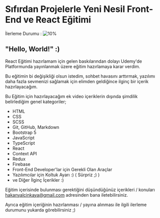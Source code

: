 # Sıfırdan Projelerle Yeni Nesil Front-End ve React Eğitimi

İlerleme Durumu : ![10%](https://progress-bar.dev/10)

## "Hello, World!" :)
React Eğitimi hazırlamam için gelen baskılarından dolayı Udemy'de Platformunda yayınlanmak üzere eğitim hazırlamaya karar verdim.

Bu eğitimin bi değişikliği olsun istedim, sohbet havasını arttırmak, yazılımı daha fazla sevmenizi sağlamak için elimden geldiğince ilginç bir içerik hazırlayacağım.

Bu Eğitim için hazırlayacağım ek video içeriklerin dışında şimdilik belirlediğim genel kategoriler;
* HTML
* CSS
* SCSS
* Git, GitHub, Markdown
* Bootstrap 5
* JavaScript
* TypeScript
* React
* Context API
* Redux
* Firebase
* Front-End Developer'lar için Gerekli Olan Araçlar
* Yazılımcılar için Koltuk Ayarı :) ( Sürpriz  ;) )
* ve Diğer İlginç İçerikler :)

Eğitim içerisinde bulunması gerektiğini düşündüğünüz içerikleri / konuları [hakanyalcinkaya@gmail.com](hakanyalcinkaya@gmail.com) adresinden bana iletebilirsiniz.

Ayrıca eğitim içeriğinin hazırlanması / yayına alınması ile ilgili ilerleme durumunu yukarda görebilirsiniz ;)
